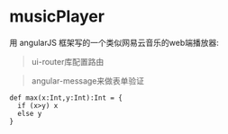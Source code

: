 
# musicPlayer
用 angularJS 框架写的一个类似网易云音乐的web端播放器:
 
> ui-router库配置路由

> angular-message来做表单验证


```
def max(x:Int,y:Int):Int = {
  if (x>y) x
  else y
}
```
